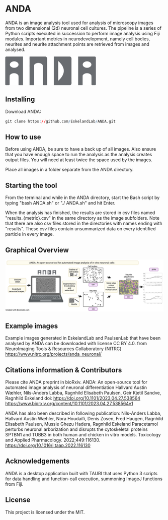 # ANDA

ANDA is an image analysis tool used for analysis of microscopy images from two dimensional (2d) neuronal cell cultures. The pipeline is a series of Python scripts executed in succession to perform image analysis using Fiji modules. Important metrics in neurodevelopment, namely cell bodies, neurites and neurite attachment points are retrieved from images and analysed.

![image](https://github.com/EskelandLab/ANDA/blob/main/anda_logo.png "ANDA")


## Installing

Download ANDA:
```r
git clone https://github.com/EskelandLab/ANDA.git
```

## How to use

Before using ANDA, be sure to have a back up of all images. Also ensure that you have enough space to run the analysis as the analysis creates output files. You will need at least twice the space used by the images.

Place all images in a folder separate from the ANDA directory.

## Starting the tool

From the terminal and while in the ANDA directory, start the Bash script by typing "bash ANDA.sh" or "./ ANDA.sh" and hit Enter.


When the analysis has finished, the results are stored in csv files named "results_{metric}.csv" in the same directory as the image subfolders.
Note that there are also csv files stored in the directories with names ending with "results". These csv files contain unsummarized data on every identified particle in every image.

## Graphical Overview

![image](https://github.com/EskelandLab/ANDA/blob/main/ANDA.jpg)

## Example images
Example images generated in EskelandLab and PaulsenLab that have been analysed by ANDA can be downloaded with license CC BY 4.0. from NeuroImaging Tools & Resources Collaboratory (NITRC) https://www.nitrc.org/projects/anda_neuronal/

## Citations information & Contributors
Please cite ANDA preprint in bioRxiv.
ANDA: An open-source tool for automated image analysis of neuronal differentiation
Hallvard Austin Wæhler, Nils-Anders Labba, Ragnhild Elisabeth Paulsen,  Geir Kjetil Sandve,  Ragnhild Eskeland
doi: https://doi.org/10.1101/2023.04.27.538564
https://www.biorxiv.org/content/10.1101/2023.04.27.538564v1

ANDA has also been described in following publication:
Nils-Anders Labba, Hallvard Austin Wæhler, Nora Houdaifi, Denis Zosen,
Fred Haugen, Ragnhild Elisabeth Paulsen, Mussie Ghezu Hadera, Ragnhild Eskeland 
Paracetamol perturbs neuronal arborization and disrupts the cytoskeletal proteins SPTBN1 and TUBB3 in both human and chicken in vitro models. Toxicology and Applied Pharmacology. 2022;449:116130.
https://doi.org/10.1016/j.taap.2022.116130

## Acknowledgements
ANDA is a desktop application built with TAURI that uses Python 3 scripts for data handling and function-call execution, summoning ImageJ functions from Fiji.

## License
This project is licensed under the MIT.
